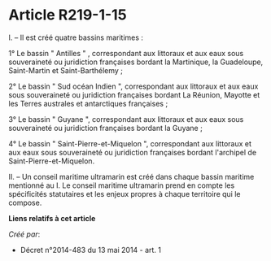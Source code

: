 # Article R219-1-15

I. – Il est créé quatre bassins maritimes :

1° Le bassin " Antilles " , correspondant aux littoraux et aux eaux sous souveraineté ou juridiction françaises bordant la
Martinique, la Guadeloupe, Saint-Martin et Saint-Barthélemy ;

2° Le bassin " Sud océan Indien ", correspondant aux littoraux et aux eaux sous souveraineté ou juridiction françaises
bordant La Réunion, Mayotte et les Terres australes et antarctiques françaises ;

3° Le bassin " Guyane ", correspondant aux littoraux et aux eaux sous souveraineté ou juridiction françaises bordant la
Guyane ;

4° Le bassin " Saint-Pierre-et-Miquelon ", correspondant aux littoraux et aux eaux sous souveraineté ou juridiction
françaises bordant l'archipel de Saint-Pierre-et-Miquelon.

II. – Un conseil maritime ultramarin est créé dans chaque bassin maritime mentionné au I. Le conseil maritime ultramarin
prend en compte les spécificités statutaires et les enjeux propres à chaque territoire qui le compose.

**Liens relatifs à cet article**

_Créé par_:

  - Décret n°2014-483 du 13 mai 2014 - art. 1
